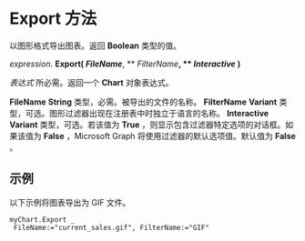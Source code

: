 
# Export 方法

以图形格式导出图表。返回  **Boolean** 类型的值。

 _expression_. **Export( _FileName_**, ** _FilterName_**, ** _Interactive_ )**

 _表达式_ 所必需。返回一个 **Chart** 对象表达式。

 **FileName** **String** 类型，必需。被导出的文件的名称。
 **FilterName** **Variant** 类型，可选。图形过滤器出现在注册表中时独立于语言的名称。
 **Interactive** **Variant** 类型，可选。若该值为 **True** ，则显示包含过滤器特定选项的对话框。如果该值为 **False** ，Microsoft Graph 将使用过滤器的默认选项值。默认值为 **False** 。

## 示例

以下示例将图表导出为 GIF 文件。


```
myChart.Export _ 
 FileName:="current_sales.gif", FilterName:="GIF"
```

